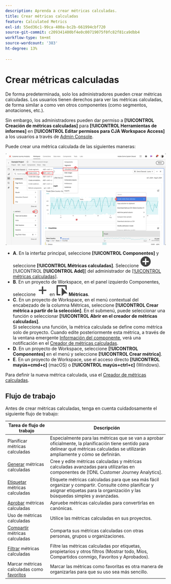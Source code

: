 ```yaml
---
description: Aprenda a crear métricas calculadas.
title: Crear métricas calculadas
feature: Calculated Metrics
exl-id: 55ed36c1-99ca-400a-bc2b-661994cbf720
source-git-commit: c209341400bf4e0c00719075f0fc82f81ca9dbb4
workflow-type: tm+mt
source-wordcount: '383'
ht-degree: 13%

---
```


# Crear métricas calculadas

De forma predeterminada, solo los administradores pueden crear métricas calculadas. Los usuarios tienen derechos para ver las métricas calculadas, de forma similar a como ven otros componentes (como segmentos, anotaciones, etc.).

Sin embargo, los administradores pueden dar permiso a **[!UICONTROL Creación de métricas calculadas]** para **[!UICONTROL Herramientas de informes]** en **[!UICONTROL Editar permisos para CJA Workspace Access]** a los usuarios a través de [Admin Console](/help/technotes/access-control.md#user-level-access).


Puede crear una métrica calculada de las siguientes maneras:

![Formas de crear una métrica](assets/create-metric.png)

* **A**. En la interfaz principal, seleccione **[!UICONTROL Componentes]** y seleccione **[!UICONTROL Métricas calculadas]**. Seleccione ![AddCircle](/help/assets/icons/AddCircle.svg) [!UICONTROL **[!UICONTROL Add]**] del administrador de [[!UICONTROL métricas calculadas]](/help/components/calc-metrics/cm-workflow/cm-manager.md).
* **B**. En un proyecto de Workspace, en el panel izquierdo Componentes, seleccione ![Agregar](/help/assets/icons/Add.svg) en ![Evento](/help/assets/icons/Event.svg) **Métricas**.
* **C**. En un proyecto de Workspace, en el menú contextual del encabezado de la columna Métricas, seleccione **[!UICONTROL Crear métrica a partir de la selección]**. En el submenú, puede seleccionar una función o seleccionar **[!UICONTROL Abrir en el creador de métricas calculadas]**. <br/>Si selecciona una función, la métrica calculada se define como métrica solo de proyecto. Cuando edite posteriormente esta métrica, a través de la ventana emergente [Información del componente](/help/components/use-components-in-workspace.md#component-info), verá una notificación en el [Creador de métricas calculadas](/help/components/calc-metrics/cm-workflow/cm-build-metrics.md).
* **D**. En un proyecto de Workspace, seleccione **[!UICONTROL Componentes]** en el menú y seleccione **[!UICONTROL Crear métrica]**.
* **E**. En un proyecto de Workspace, use el acceso directo **[!UICONTROL mayús+cmd+c]** (macOS) o **[!UICONTROL mayús+ctrl+c]** (Windows).

Para definir la nueva métrica calculada, usa el [Creador de métricas calculadas](/help/components/calc-metrics/cm-workflow/cm-build-metrics.md).


## Flujo de trabajo

Antes de crear métricas calculadas, tenga en cuenta cuidadosamente el siguiente flujo de trabajo:

| Tarea de flujo de trabajo | Descripción |
| --- | --- |
| Planificar métricas calculadas | Especialmente para las métricas que se van a aprobar oficialmente, la planificación tiene sentido para delinear qué métricas calculadas se utilizarán ampliamente y cómo se definirán. |
| [Generar](/help/components/calc-metrics/cm-workflow/cm-build-metrics.md) métricas calculadas | Cree y edite métricas calculadas y métricas calculadas avanzadas para utilizarlas en componentes de [!DNL Customer Journey Analytics].   |
| [Etiquetar](cm-tagging.md) métricas calculadas | Etiquete métricas calculadas para que sea más fácil organizar y compartir. Consulte cómo planificar y asignar etiquetas para la organización y las búsquedas simples y avanzadas. |
| [Aprobar](cm-approving.md) métricas calculadas | Apruebe métricas calculadas para convertirlas en canónicas. |
| Uso de métricas calculadas | Utilice las métricas calculadas en sus proyectos. |
| [Compartir](cm-sharing.md) métricas calculadas | Comparta sus métricas calculadas con otras personas, grupos u organizaciones. |
| [Filtrar](cm-filter.md) métricas calculadas | Filtre las métricas calculadas por etiquetas, propietarios y otros filtros (Mostrar todo, Míos, Compartidos conmigo, Favoritos y Aprobados). |
| Marcar métricas calculadas como [favoritos](cm-finding.md) | Marcar las métricas como favoritas es otra manera de organizarlas para que su uso sea más sencillo. |

